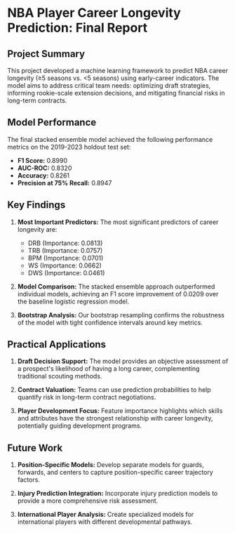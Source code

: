 
# NBA Player Career Longevity Prediction: Final Report

## Project Summary
This project developed a machine learning framework to predict NBA career longevity (≥5 seasons vs. <5 seasons) using early-career indicators. The model aims to address critical team needs: optimizing draft strategies, informing rookie-scale extension decisions, and mitigating financial risks in long-term contracts.

## Model Performance
The final stacked ensemble model achieved the following performance metrics on the 2019-2023 holdout test set:

- **F1 Score:** 0.8990
- **AUC-ROC:** 0.8320
- **Accuracy:** 0.8261
- **Precision at 75% Recall:** 0.8947

## Key Findings
1. **Most Important Predictors:** The most significant predictors of career longevity are:
   - DRB (Importance: 0.0813)
   - TRB (Importance: 0.0757)
   - BPM (Importance: 0.0701)
   - WS (Importance: 0.0662)
   - DWS (Importance: 0.0461)

2. **Model Comparison:** The stacked ensemble approach outperformed individual models, achieving an F1 score improvement of 0.0209 over the baseline logistic regression model.

3. **Bootstrap Analysis:** Our bootstrap resampling confirms the robustness of the model with tight confidence intervals around key metrics.

## Practical Applications
1. **Draft Decision Support:** The model provides an objective assessment of a prospect's likelihood of having a long career, complementing traditional scouting methods.

2. **Contract Valuation:** Teams can use prediction probabilities to help quantify risk in long-term contract negotiations.

3. **Player Development Focus:** Feature importance highlights which skills and attributes have the strongest relationship with career longevity, potentially guiding development programs.

## Future Work
1. **Position-Specific Models:** Develop separate models for guards, forwards, and centers to capture position-specific career trajectory factors.

2. **Injury Prediction Integration:** Incorporate injury prediction models to provide a more comprehensive risk assessment.

3. **International Player Analysis:** Create specialized models for international players with different developmental pathways.
    